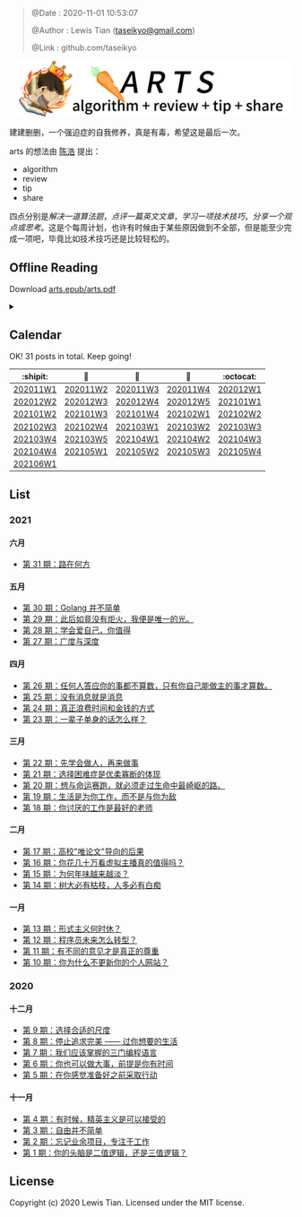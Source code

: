 > @Date    : 2020-11-01 10:53:07
>
> @Author  : Lewis Tian (taseikyo@gmail.com)
>
> @Link    : github.com/taseikyo

[![](images/header.png "ARTS")](#calendar)

建建删删，一个强迫症的自我修养，真是有毒，希望这是最后一次。

arts 的想法由 [陈浩](https://github.com/haoel) 提出：

- algorithm
- review
- tip
- share

四点分别是*解决一道算法题*，*点评一篇英文文章*，*学习一项技术技巧*，*分享一个观点或思考*。这是个每周计划，也许有时候由于某些原因做到不全部，但是能至少完成一项吧，毕竟比如技术技巧还是比较轻松的。

## Offline Reading

Download [arts.epub/arts.pdf](https://github.com/taseikyo/arts/releases)

<details>
<summary></summary>

除了在线的两种方式（GitHub & GitBook），我闲得无聊又写了个脚本，使得可以离线看，主要就是用 Shell 脚本将这些 Markdown 整合生成一个 epub 文档，然后用 Calibre 转成 mobi 格式，发送到 Kindle 看了下效果，还不错。

为了修改其中的跳转链接（锚点）还看了挺多博客的，结果还是得靠自己发散思维来解决，主要用到了 `pandoc`，`grep`，`cut` 和 `sed`，最后跟我说：`sed` 真牛逼！

食用方法（Linux 环境，或者 Windows 下使用 WSL）：

```Bash
tian@ubuntu:/mnt/f/GitHub$ git clone https://github.com/taseikyo/arts.git
tian@ubuntu:/mnt/f/GitHub$ cd arts
tian@ubuntu:/mnt/f/GitHub/arts$ chmod +x ./epub.sh
tian@ubuntu:/mnt/f/GitHub/arts$ ./epub.sh
Generate title.txt
Generate temporary folder
Modify the path of images
Modify the anchor of Weeklys
Modify the anchor of README.md & Weeklys
Generate epub file using pandoc
Remove temporary folder
Remove title.txt
Reset README.md
Updated 1 path from the index
```

于是一个 "arts.epub" 文档就生成了，可能会报下面错误，用 vim 打开，设置文件格式为 unix 类型（`:set ff=unix`），然后运行。

```Bash
tian@ubuntu:/mnt/f/GitHub/arts$ ./epub.sh
./epub.sh: line 6: $'\r': command not found
```

~~再更新：除了 epub 格式电子书，又用 LaTex 重写了 Makrdown，在 latex/output 文件夹有一份生成的 [pdf](https://github.com/taseikyo/arts/blob/master/latex/output/arts.pdf)。~~（已经将 latex 文件夹删除，内容压缩为 code/manual-latex.7z）

再再更新：直接利用 [eisvogel 模板](https://github.com/Wandmalfarbe/pandoc-latex-template) 直接生成 PDF，集成到 epub.sh 中，由于需要指定中文字体（楷体）又得在 GitHub Action 中，所以花了不少功夫，好在最后搞定了，这下每次 push 新 tag 时，会自动 release 两种电子书。

</details>

## Calendar

OK! 31 posts in total. Keep going!

|            :shipit:            |        :jack_o_lantern:        |             :beer:             |           :fish_cake:          |            :octocat:           |
|:------------------------------:|:------------------------------:|:------------------------------:|:------------------------------:|:------------------------------:|
| [202011W1](weekly/202011W1.md) | [202011W2](weekly/202011W2.md) | [202011W3](weekly/202011W3.md) | [202011W4](weekly/202011W4.md) | [202012W1](weekly/202012W1.md) |
| [202012W2](weekly/202012W2.md) | [202012W3](weekly/202012W3.md) | [202012W4](weekly/202012W4.md) | [202012W5](weekly/202012W5.md) | [202101W1](weekly/202101W1.md) |
| [202101W2](weekly/202101W2.md) | [202101W3](weekly/202101W3.md) | [202101W4](weekly/202101W4.md) | [202102W1](weekly/202102W1.md) | [202102W2](weekly/202102W2.md) |
| [202102W3](weekly/202102W3.md) | [202102W4](weekly/202102W4.md) | [202103W1](weekly/202103W1.md) | [202103W2](weekly/202103W2.md) | [202103W3](weekly/202103W3.md) |
| [202103W4](weekly/202103W4.md) | [202103W5](weekly/202103W5.md) | [202104W1](weekly/202104W1.md) | [202104W2](weekly/202104W2.md) | [202104W3](weekly/202104W3.md) |
| [202104W4](weekly/202104W4.md) | [202105W1](weekly/202105W1.md) | [202105W2](weekly/202105W2.md) | [202105W3](weekly/202105W3.md) | [202105W4](weekly/202105W4.md) |
| [202106W1](weekly/202106W1.md) | | | | | |

## List

### 2021

#### 六月

- [第 31 期：路在何方](weekly/202106W1.md)

#### 五月

- [第 30 期：Golang 并不简单](weekly/202105W4.md)
- [第 29 期：此后如竟没有炬火，我便是唯一的光。](weekly/202105W3.md)
- [第 28 期：学会爱自己，你值得](weekly/202105W2.md)
- [第 27 期：广度与深度](weekly/202105W1.md)

#### 四月

- [第 26 期：任何人答应你的事都不算数，只有你自己能做主的事才算数。](weekly/202104W4.md)
- [第 25 期：没有消息就是消息](weekly/202104W3.md)
- [第 24 期：真正浪费时间和金钱的方式](weekly/202104W2.md)
- [第 23 期：一辈子单身的话怎么样？](weekly/202104W1.md)

#### 三月

- [第 22 期：先学会做人，再来做事](weekly/202103W5.md)
- [第 21 期：选择困难症是优柔寡断的体现](weekly/202103W4.md)
- [第 20 期：想与命运赛跑，就必须走过生命中最崎岖的路。](weekly/202103W3.md)
- [第 19 期：生活是为你工作，而不是与你为敌](weekly/202103W2.md)
- [第 18 期：你讨厌的工作是最好的老师](weekly/202103W1.md)

#### 二月

- [第 17 期：高校"唯论文"导向的后果](weekly/202102W4.md)
- [第 16 期：你花几十万看虚拟主播真的值得吗？](weekly/202102W3.md)
- [第 15 期：为何年味越来越淡？](weekly/202102W2.md)
- [第 14 期：树大必有枯枝，人多必有白痴](weekly/202102W1.md)

#### 一月

- [第 13 期：形式主义何时休？](weekly/202101W4.md)
- [第 12 期：程序员未来怎么转型？](weekly/202101W3.md)
- [第 11 期：有不同的意见才是真正的尊重](weekly/202101W2.md)
- [第 10 期：你为什么不更新你的个人网站？](weekly/202101W1.md)

### 2020

#### 十二月

- [第 9 期：选择合适的尺度](weekly/202012W5.md)
- [第 8 期：停止追求完美 —— 过你想要的生活](weekly/202012W4.md)
- [第 7 期：我们应该掌握的三门编程语言](weekly/202012W3.md)
- [第 6 期：你也可以做大事，前提是你有时间](weekly/202012W2.md)
- [第 5 期：在你感觉准备好之前采取行动](weekly/202012W1.md)

#### 十一月

- [第 4 期：有时候，精英主义是可以接受的](weekly/202011W4.md)
- [第 3 期：自由并不简单](weekly/202011W3.md)
- [第 2 期：忘记业余项目，专注于工作](weekly/202011W2.md)
- [第 1 期：你的头脑是二值逻辑，还是三值逻辑？](weekly/202011W1.md)


## License

Copyright (c) 2020 Lewis Tian. Licensed under the MIT license.
